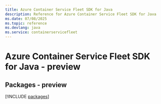 ```yaml
---
title: Azure Container Service Fleet SDK for Java
description: Reference for Azure Container Service Fleet SDK for Java
ms.date: 07/08/2025
ms.topic: reference
ms.devlang: java
ms.service: containerservicefleet
---
```

# Azure Container Service Fleet SDK for Java - preview
## Packages - preview
[!INCLUDE [packages](container-service-fleet-index.md)]